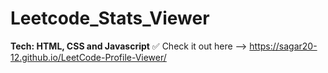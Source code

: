 # Leetcode_Stats_Viewer
**Tech: HTML, CSS and Javascript**
✅ Check it out here --> https://sagar20-12.github.io/LeetCode-Profile-Viewer/
